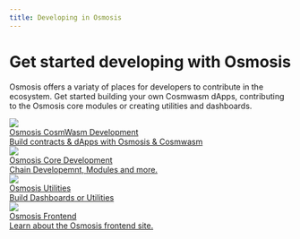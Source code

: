 ```yaml
---
title: Developing in Osmosis
---
```

# Get started developing with Osmosis


Osmosis offers a variaty of places for developers to contribute in the ecosystem. Get started building your own Cosmwasm dApps, contributing to the Osmosis core modules or creating utilities and dashboards. 

<div class="cards twoColumn" >
  <a href="/developing/dapps/get_started/" class="card">
    <img src="/img/ide.svg" class="filter-icon" />
    <div class="title">
     Osmosis CosmWasm Development
    </div>
    <div class="text">
    Build contracts & dApps with Osmosis & Cosmwasm
    </div>
  </a>


  <a href="/developing/osmosis-core/" class="card">
    <img src="/img/ide.svg" class="filter-icon" />
    <div class="title">
     Osmosis Core Development
    </div>
    <div class="text">
      Chain Developemnt, Modules and more.
    </div>
  </a>

  <a href="#wip" class="card">
    <img src="/img/ide.svg" class="filter-icon"/>
    <div class="title">
     Osmosis Utilities
    </div>
    <div class="text">
     Build Dashboards or Utilities
    </div>
  </a>
 

   <a href="/developing/web-dev-guide" class="card">
    <img src="/img/ide.svg" class="filter-icon"/>
    <div class="title">
     Osmosis Frontend
    </div>
    <div class="text">
     Learn about the Osmosis frontend site.
    </div>
  </a>


 </div>
